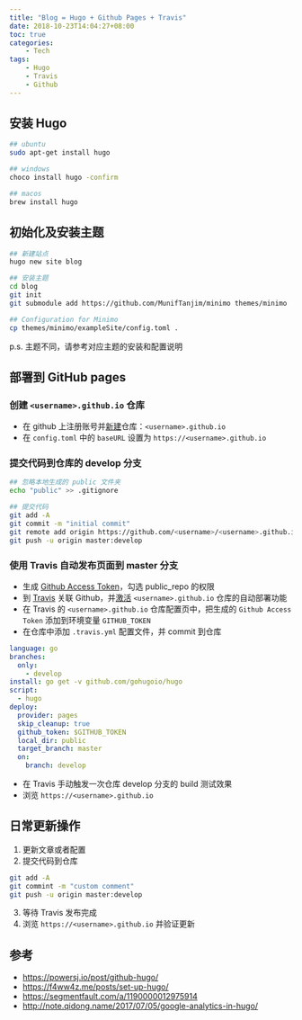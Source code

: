 ```yaml
---
title: "Blog = Hugo + Github Pages + Travis"
date: 2018-10-23T14:04:27+08:00
toc: true
categories:
    - Tech
tags:
    - Hugo
    - Travis
    - Github
---
```


## 安装 Hugo

```bash
## ubuntu
sudo apt-get install hugo

## windows
choco install hugo -confirm

## macos
brew install hugo
```

## 初始化及安装主题

```bash
## 新建站点
hugo new site blog

## 安装主题
cd blog
git init
git submodule add https://github.com/MunifTanjim/minimo themes/minimo

## Configuration for Minimo
cp themes/minimo/exampleSite/config.toml .
```

p.s. 主题不同，请参考对应主题的安装和配置说明

## 部署到 GitHub pages

### 创建 `<username>.github.io` 仓库

- 在 github 上注册账号并[新建](https://github.com/new)仓库：`<username>.github.io`
- 在 `config.toml` 中的 `baseURL` 设置为 `https://<username>.github.io`

### 提交代码到仓库的 develop 分支

```bash
## 忽略本地生成的 public 文件夹
echo "public" >> .gitignore

## 提交代码
git add -A
git commit -m "initial commit"
git remote add origin https://github.com/<username>/<username>.github.io.git
git push -u origin master:develop
```

### 使用 Travis 自动发布页面到 master 分支

- 生成 [Github Access Token](https://github.com/settings/tokens/new)，勾选 public_repo 的权限
- 到 [Travis](https://travis-ci.org/) 关联 Github，并[激活](https://travis-ci.org/account/repositories) `<username>.github.io` 仓库的自动部署功能
- 在 Travis 的 `<username>.github.io` 仓库配置页中，把生成的 `Github Access Token` 添加到环境变量 `GITHUB_TOKEN`
- 在仓库中添加 `.travis.yml` 配置文件，并 commit 到仓库

```yml
language: go
branches:
  only:
    - develop
install: go get -v github.com/gohugoio/hugo
script: 
  - hugo
deploy:
  provider: pages
  skip_cleanup: true
  github_token: $GITHUB_TOKEN
  local_dir: public
  target_branch: master
  on:
    branch: develop
```

- 在 Travis 手动触发一次仓库 develop 分支的 build 测试效果
- 浏览 `https://<username>.github.io`

## 日常更新操作

1. 更新文章或者配置
2. 提交代码到仓库 

```bash
git add -A
git commint -m "custom comment"
git push -u origin master:develop
```

3. 等待 Travis 发布完成
4. 浏览 `https://<username>.github.io` 并验证更新

## 参考

- https://powersj.io/post/github-hugo/
- https://f4ww4z.me/posts/set-up-hugo/
- https://segmentfault.com/a/1190000012975914
- http://note.qidong.name/2017/07/05/google-analytics-in-hugo/